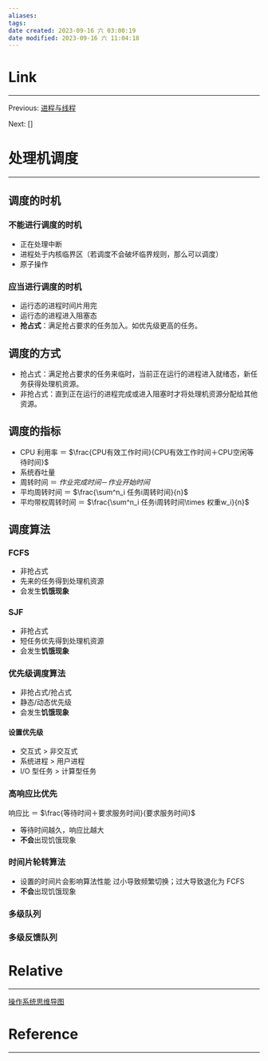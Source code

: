 ```yaml
---
aliases:
tags:
date created: 2023-09-16 六 03:00:19
date modified: 2023-09-16 六 11:04:18
---
```


# Link

---

Previous: [进程与线程](A-Premanent/408/操作系统/进程与线程.md)

Next: []

# 处理机调度

---

## 调度的时机

### 不能进行调度的时机

- 正在处理中断
- 进程处于内核临界区（若调度不会破坏临界规则，那么可以调度）
- 原子操作

### 应当进行调度的时机

- 运行态的进程时间片用完
- 运行态的进程进入阻塞态
- **抢占式**：满足抢占要求的任务加入。如优先级更高的任务。

## 调度的方式

- 抢占式：满足抢占要求的任务来临时，当前正在运行的进程进入就绪态，新任务获得处理机资源。
- 非抢占式：直到正在运行的进程完成或进入阻塞时才将处理机资源分配给其他资源。

## 调度的指标

- CPU 利用率 ＝ $\frac{CPU有效工作时间}{CPU有效工作时间＋CPU空闲等待时间}$
- 系统吞吐量
- 周转时间 ＝ $作业完成时间 － 作业开始时间$
- 平均周转时间 ＝ $\frac{\sum^n_i 任务i周转时间}{n}$
- 平均带权周转时间 ＝ $\frac{\sum^n_i 任务i周转时间\times 权重w_i}{n}$

## 调度算法

### FCFS

- 非抢占式
- 先来的任务得到处理机资源
- 会发生**饥饿现象**

### SJF

- 非抢占式
- 短任务优先得到处理机资源
- 会发生**饥饿现象**

### 优先级调度算法

- 非抢占式/抢占式
- 静态/动态优先级
- 会发生**饥饿现象**

#### 设置优先级

- 交互式 > 非交互式
- 系统进程 > 用户进程
- I/O 型任务 > 计算型任务

### 高响应比优先

响应比 ＝ $\frac{等待时间＋要求服务时间}{要求服务时间}$

- 等待时间越久，响应比越大
- **不会**出现饥饿现象

### 时间片轮转算法

- 设置的时间片会影响算法性能
  过小导致频繁切换；过大导致退化为 FCFS
- **不会**出现饥饿现象

### 多级队列

### 多级反馈队列

# Relative

---

[操作系统思维导图](操作系统思维导图.md)

# Reference

---
